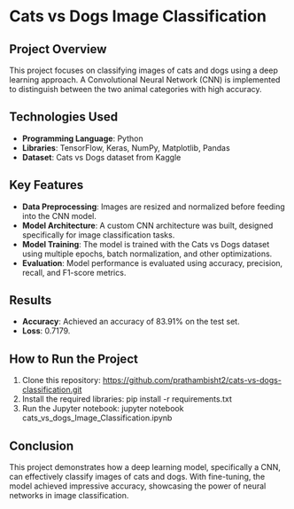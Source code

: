 # Cats vs Dogs Image Classification

## Project Overview
This project focuses on classifying images of cats and dogs using a deep learning approach. A Convolutional Neural Network (CNN) is implemented to distinguish between the two animal categories with high accuracy.

## Technologies Used
- **Programming Language**: Python
- **Libraries**: TensorFlow, Keras, NumPy, Matplotlib, Pandas
- **Dataset**: Cats vs Dogs dataset from Kaggle

## Key Features
- **Data Preprocessing**: Images are resized and normalized before feeding into the CNN model.
- **Model Architecture**: A custom CNN architecture was built, designed specifically for image classification tasks.
- **Model Training**: The model is trained with the Cats vs Dogs dataset using multiple epochs, batch normalization, and other optimizations.
- **Evaluation**: Model performance is evaluated using accuracy, precision, recall, and F1-score metrics.

## Results
- **Accuracy**: Achieved an accuracy of 83.91% on the test set.
- **Loss**: 0.7179.

## How to Run the Project
1. Clone this repository: https://github.com/prathambisht2/cats-vs-dogs-classification.git
2. Install the required libraries: pip install -r requirements.txt
3. Run the Jupyter notebook: jupyter notebook cats_vs_dogs_Image_Classification.ipynb

## Conclusion
This project demonstrates how a deep learning model, specifically a CNN, can effectively classify images of cats and dogs. With fine-tuning, the model achieved impressive accuracy, showcasing the power of neural networks in image classification.
